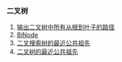 ### 二叉树

1. [输出二叉树中所有从根到叶子的路径](./Leetcode_257_DFS.java)
2. [BiNode](./Leetcode_Interview_17_12.java)
3. [二叉搜索树的最近公共祖先](./Leetcode_JZ_68_1.java)
4. [二叉树的最近公共祖先](./Leetcode_JZ_68_2.java)